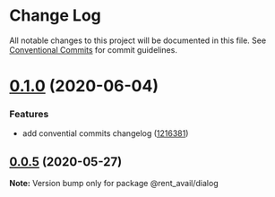 # Change Log

All notable changes to this project will be documented in this file.
See [Conventional Commits](https://conventionalcommits.org) for commit guidelines.

# [0.1.0](https://github.com/rentalutions/elements/compare/@rent_avail/dialog@0.0.4...@rent_avail/dialog@0.1.0) (2020-06-04)


### Features

* add convential commits changelog ([1216381](https://github.com/rentalutions/elements/commit/1216381d4e1bb8eb8dea4a2293a8bb84662195a9))





## [0.0.5](https://github.com/rentalutions/elements/compare/@rent_avail/dialog@0.0.4...@rent_avail/dialog@0.0.5) (2020-05-27)

**Note:** Version bump only for package @rent_avail/dialog
